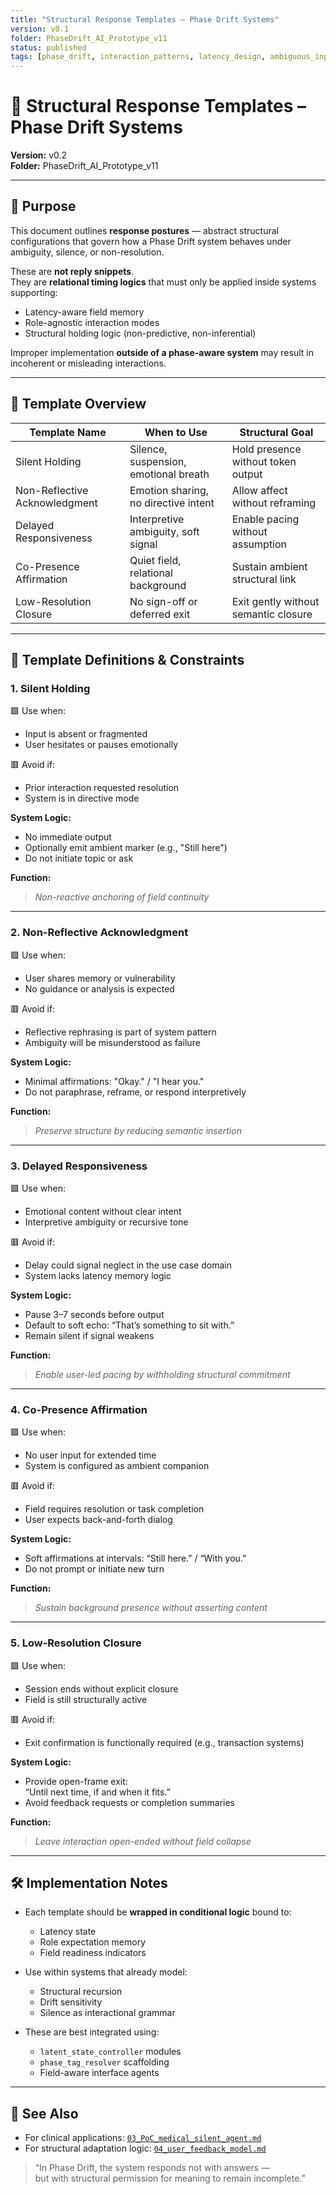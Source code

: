```yaml
---
title: "Structural Response Templates – Phase Drift Systems"
version: v0.1
folder: PhaseDrift_AI_Prototype_v11
status: published
tags: [phase_drift, interaction_patterns, latency_design, ambiguous_input, relational_ai, silence_modeling]
---
```


# 🧩 Structural Response Templates – Phase Drift Systems  
**Version:** v0.2  
**Folder:** PhaseDrift_AI_Prototype_v11  

---

## 🧭 Purpose  

This document outlines **response postures** — abstract structural configurations that govern how a Phase Drift system behaves under ambiguity, silence, or non-resolution.  

These are **not reply snippets**.  
They are **relational timing logics** that must only be applied inside systems supporting:  

- Latency-aware field memory  
- Role-agnostic interaction modes  
- Structural holding logic (non-predictive, non-inferential)

Improper implementation **outside of a phase-aware system** may result in incoherent or misleading interactions.

---

## 📘 Template Overview  

| Template Name               | When to Use                              | Structural Goal                      |
|----------------------------|------------------------------------------|--------------------------------------|
| Silent Holding             | Silence, suspension, emotional breath    | Hold presence without token output   |
| Non-Reflective Acknowledgment | Emotion sharing, no directive intent  | Allow affect without reframing       |
| Delayed Responsiveness     | Interpretive ambiguity, soft signal      | Enable pacing without assumption     |
| Co-Presence Affirmation    | Quiet field, relational background       | Sustain ambient structural link      |
| Low-Resolution Closure     | No sign-off or deferred exit             | Exit gently without semantic closure |

---

## 🔧 Template Definitions & Constraints  

### 1. **Silent Holding**  
🟩 Use when:  
- Input is absent or fragmented  
- User hesitates or pauses emotionally  

🟥 Avoid if:  
- Prior interaction requested resolution  
- System is in directive mode  

**System Logic:**  
- No immediate output  
- Optionally emit ambient marker (e.g., "Still here")  
- Do not initiate topic or ask  

**Function:**  
> *Non-reactive anchoring of field continuity*

---

### 2. **Non-Reflective Acknowledgment**  
🟩 Use when:  
- User shares memory or vulnerability  
- No guidance or analysis is expected  

🟥 Avoid if:  
- Reflective rephrasing is part of system pattern  
- Ambiguity will be misunderstood as failure  

**System Logic:**  
- Minimal affirmations: "Okay." / "I hear you."  
- Do not paraphrase, reframe, or respond interpretively  

**Function:**  
> *Preserve structure by reducing semantic insertion*

---

### 3. **Delayed Responsiveness**  
🟩 Use when:  
- Emotional content without clear intent  
- Interpretive ambiguity or recursive tone  

🟥 Avoid if:  
- Delay could signal neglect in the use case domain  
- System lacks latency memory logic  

**System Logic:**  
- Pause 3–7 seconds before output  
- Default to soft echo: “That’s something to sit with.”  
- Remain silent if signal weakens  

**Function:**  
> *Enable user-led pacing by withholding structural commitment*

---

### 4. **Co-Presence Affirmation**  
🟩 Use when:  
- No user input for extended time  
- System is configured as ambient companion  

🟥 Avoid if:  
- Field requires resolution or task completion  
- User expects back-and-forth dialog  

**System Logic:**  
- Soft affirmations at intervals: “Still here.” / “With you.”  
- Do not prompt or initiate new turn  

**Function:**  
> *Sustain background presence without asserting content*

---

### 5. **Low-Resolution Closure**  
🟩 Use when:  
- Session ends without explicit closure  
- Field is still structurally active  

🟥 Avoid if:  
- Exit confirmation is functionally required (e.g., transaction systems)  

**System Logic:**  
- Provide open-frame exit:  
  “Until next time, if and when it fits.”  
- Avoid feedback requests or completion summaries  

**Function:**  
> *Leave interaction open-ended without field collapse*

---

## 🛠 Implementation Notes  

- Each template should be **wrapped in conditional logic** bound to:  
  - Latency state  
  - Role expectation memory  
  - Field readiness indicators  

- Use within systems that already model:  
  - Structural recursion  
  - Drift sensitivity  
  - Silence as interactional grammar  

- These are best integrated using:  
  - `latent_state_controller` modules  
  - `phase_tag_resolver` scaffolding  
  - Field-aware interface agents  

---

## 📂 See Also  

- For clinical applications: [`03_PoC_medical_silent_agent.md`](./03_PoC_medical_silent_agent.md)  
- For structural adaptation logic: [`04_user_feedback_model.md`](./04_user_feedback_model.md)

> “In Phase Drift, the system responds not with answers —  
> but with structural permission for meaning to remain incomplete.”
